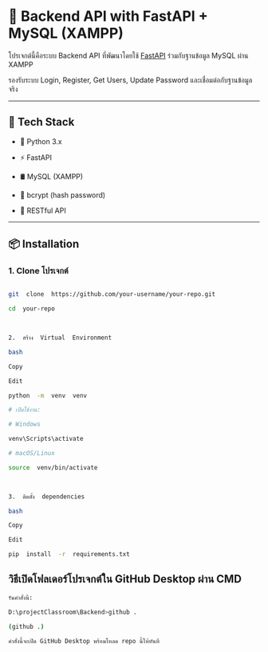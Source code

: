 
# 🚀 Backend API with FastAPI + MySQL (XAMPP)

  

โปรเจกต์นี้คือระบบ Backend API ที่พัฒนาโดยใช้ [FastAPI](https://fastapi.tiangolo.com/) ร่วมกับฐานข้อมูล MySQL ผ่าน XAMPP

รองรับระบบ Login, Register, Get Users, Update Password และเชื่อมต่อกับฐานข้อมูลจริง

  

---

  

## 🧰 Tech Stack

  

- 🐍 Python 3.x

- ⚡ FastAPI

- 🛢️ MySQL (XAMPP)

- 🔐 bcrypt (hash password)

- 🔄 RESTful API

  

---

  

## 📦 Installation

  

### 1. Clone โปรเจกต์

  

```bash

git  clone  https://github.com/your-username/your-repo.git

cd  your-repo

  

2.  สร้าง  Virtual  Environment

bash

Copy

Edit

python  -m  venv  venv

# เปิดใช้งาน:

# Windows

venv\Scripts\activate

# macOS/Linux

source  venv/bin/activate

  

3.  ติดตั้ง  dependencies

bash

Copy

Edit

pip  install  -r  requirements.txt
```

## วิธีเปิดโฟลเดอร์โปรเจกต์ใน GitHub Desktop ผ่าน CMD
```bash
รันคำสั่งนี้:

D:\projectClassroom\Backend>github .

(github .)

คำสั่งนี้จะเปิด GitHub Desktop พร้อมโหลด repo นี้ให้ทันที
```